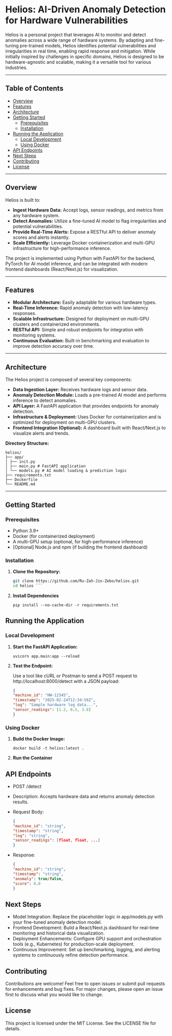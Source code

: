 # Helios: AI-Driven Anomaly Detection for Hardware Vulnerabilities

Helios is a personal project that leverages AI to monitor and detect anomalies across a wide range of hardware systems. By adapting and fine-tuning pre-trained models, Helios identifies potential vulnerabilities and irregularities in real time, enabling rapid response and mitigation. While initially inspired by challenges in specific domains, Helios is designed to be hardware-agnostic and scalable, making it a versatile tool for various industries.

---

## Table of Contents

- [Overview](#overview)
- [Features](#features)
- [Architecture](#architecture)
- [Getting Started](#getting-started)
  - [Prerequisites](#prerequisites)
  - [Installation](#installation)
- [Running the Application](#running-the-application)
  - [Local Development](#local-development)
  - [Using Docker](#using-docker)
- [API Endpoints](#api-endpoints)
- [Next Steps](#next-steps)
- [Contributing](#contributing)
- [License](#license)

---

## Overview

Helios is built to:

- **Ingest Hardware Data:** Accept logs, sensor readings, and metrics from any hardware system.
- **Detect Anomalies:** Utilize a fine-tuned AI model to flag irregularities and potential vulnerabilities.
- **Provide Real-Time Alerts:** Expose a RESTful API to deliver anomaly scores and alerts instantly.
- **Scale Efficiently:** Leverage Docker containerization and multi-GPU infrastructure for high-performance inference.

The project is implemented using Python with FastAPI for the backend, PyTorch for AI model inference, and can be integrated with modern frontend dashboards (React/Next.js) for visualization.

---

## Features

- **Modular Architecture:** Easily adaptable for various hardware types.
- **Real-Time Inference:** Rapid anomaly detection with low-latency responses.
- **Scalable Infrastructure:** Designed for deployment on multi-GPU clusters and containerized environments.
- **RESTful API:** Simple and robust endpoints for integration with monitoring systems.
- **Continuous Evaluation:** Built-in benchmarking and evaluation to improve detection accuracy over time.

---

## Architecture

The Helios project is composed of several key components:

- **Data Ingestion Layer:** Receives hardware logs and sensor data.
- **Anomaly Detection Module:** Loads a pre-trained AI model and performs inference to detect anomalies.
- **API Layer:** A FastAPI application that provides endpoints for anomaly detection.
- **Infrastructure & Deployment:** Uses Docker for containerization and is optimized for deployment on multi-GPU clusters.
- **Frontend Integration (Optional):** A dashboard built with React/Next.js to visualize alerts and trends.

**Directory Structure:**

    helios/ 
    ├── app/ 
    │ ├── init.py 
    │ ├── main.py # FastAPI application 
    │ └── models.py # AI model loading & prediction logic 
    ├── requirements.txt 
    ├── Dockerfile 
    └── README.md


---

## Getting Started

### Prerequisites

- Python 3.9+
- Docker (for containerized deployment)
- A multi-GPU setup (optional, for high-performance inference)
- [Optional] Node.js and npm (if building the frontend dashboard)

### Installation

1. **Clone the Repository:**

   ```bash
   git clone https://github.com/Ru-Zah-Jin-Zebo/helios.git
   cd helios ```
   

2. **Install Dependencies**

    `pip install --no-cache-dir -r requirements.txt`

## Running the Application

### Local Development

1. **Start the FastAPI Application:**

    `uvicorn app.main:app --reload`

2. **Test the Endpoint:**

    Use a tool like cURL or Postman to send a POST request to http://localhost:8000/detect with a JSON payload:

    ``` json
    {
    "machine_id": "HW-12345",
    "timestamp": "2025-02-24T12:34:56Z",
    "log": "Sample hardware log data...",
    "sensor_readings": [1.2, 0.5, 3.8]
    }
    ```

### Using Docker

1. **Build the Docker Image:**

    `docker build -t helios:latest .`

2. **Run the Container**

## API Endpoints

* POST /detect
 * Description: Accepts hardware data and returns anomaly detection results.

 * Request Body:

    ```json
    {
    "machine_id": "string",
    "timestamp": "string",
    "log": "string",
    "sensor_readings": [float, float, ...]
    }
    ```
 * Response:

    ```json
    {
    "machine_id": "string",
    "timestamp": "string",
    "anomaly": true/false,
    "score": 0.0
    }
    ```

## Next Steps
* Model Integration: Replace the placeholder logic in app/models.py with your fine-tuned anomaly detection model.
* Frontend Development: Build a React/Next.js dashboard for real-time monitoring and historical data visualization.
* Deployment Enhancements: Configure GPU support and orchestration tools (e.g., Kubernetes) for production-scale deployment.
* Continuous Improvement: Set up benchmarking, logging, and alerting systems to continuously refine detection performance.

## Contributing
Contributions are welcome! Feel free to open issues or submit pull requests for enhancements and bug fixes. For major changes, please open an issue first to discuss what you would like to change.

## License

This project is licensed under the MIT License. See the LICENSE file for details.